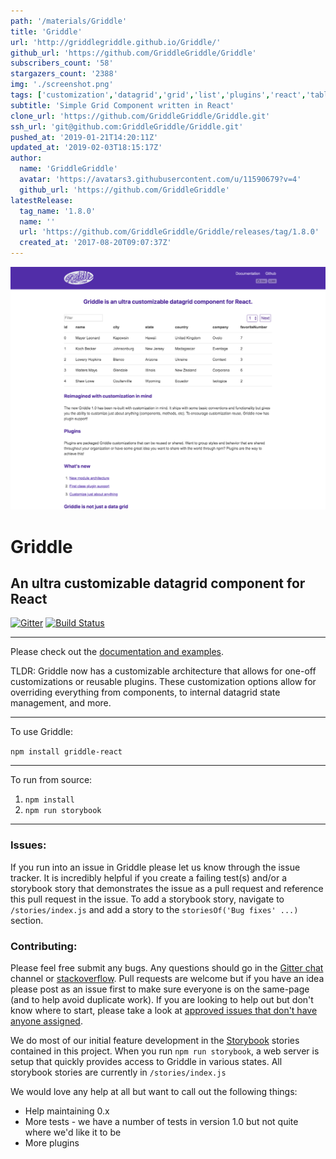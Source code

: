 ```yaml
---
path: '/materials/Griddle'
title: 'Griddle'
url: 'http://griddlegriddle.github.io/Griddle/'
github_url: 'https://github.com/GriddleGriddle/Griddle'
subscribers_count: '58'
stargazers_count: '2388'
img: './screenshot.png'
tags: ['customization','datagrid','grid','list','plugins','react','table']
subtitle: 'Simple Grid Component written in React'
clone_url: 'https://github.com/GriddleGriddle/Griddle.git'
ssh_url: 'git@github.com:GriddleGriddle/Griddle.git'
pushed_at: '2019-01-21T14:20:11Z'
updated_at: '2019-02-03T18:15:17Z'
author:
  name: 'GriddleGriddle'
  avatar: 'https://avatars3.githubusercontent.com/u/11590679?v=4'
  github_url: 'https://github.com/GriddleGriddle'
latestRelease:
  tag_name: '1.8.0'
  name: ''
  url: 'https://github.com/GriddleGriddle/Griddle/releases/tag/1.8.0'
  created_at: '2017-08-20T09:07:37Z'
---
```


![alt text](screenshot.png)

Griddle
=======

An ultra customizable datagrid component for React
----------

[![Gitter](https://badges.gitter.im/JoinChat.svg)](https://gitter.im/DynamicTyped/Griddle?utm_source=badge&utm_medium=badge&utm_campaign=pr-badge&utm_content=badge) [![Build Status](https://travis-ci.org/GriddleGriddle/Griddle.svg?branch=master)](https://travis-ci.org/GriddleGriddle/Griddle)

----------

Please check out the [documentation and examples](http://griddlegriddle.github.io/Griddle/).

TLDR: Griddle now has a customizable architecture that allows for one-off customizations or reusable plugins. These customization options allow for overriding everything from components, to internal datagrid state management, and more.

----------

To use Griddle:

`npm install griddle-react`

----------

To run from source:

1. `npm install`
2. `npm run storybook`

----------

### Issues: ###

If you run into an issue in Griddle please let us know through the issue tracker. It is incredibly helpful if you create a failing test(s) and/or a storybook story that demonstrates the issue as a pull request and reference this pull request in the issue. To add a storybook story, navigate to `/stories/index.js` and add a story to the `storiesOf('Bug fixes' ...)` section. 

### Contributing: ###

Please feel free submit any bugs. Any questions should go in the [Gitter chat](https://gitter.im/DynamicTyped/Griddle) channel or [stackoverflow](http://stackoverflow.com/). Pull requests are welcome but if you have an idea please post as an issue first to make sure everyone is on the same-page (and to help avoid duplicate work). If you are looking to help out but don't know where to start, please take a look at [approved issues that don't have anyone assigned](https://github.com/GriddleGriddle/Griddle/issues?q=is%3Aopen+label%3Aapproved+no%3Aassignee).

We do most of our initial feature development in the [Storybook](https://github.com/storybooks/react-storybook) stories contained in this project. When you run `npm run storybook`, a web server is setup that quickly provides access to Griddle in various states. All storybook stories are currently in `/stories/index.js`

We would love any help at all but want to call out the following things:
* Help maintaining 0.x
* More tests - we have a number of tests in version 1.0 but not quite where we'd like it to be
* More plugins

        